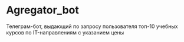 # Agregator_bot
Телеграм-бот, выдающий по запросу пользователя топ-10 учебных курсов по IT-направлениям с указанием цены
